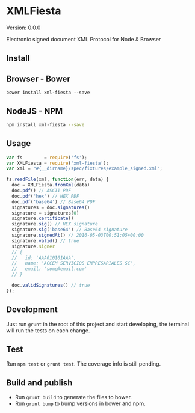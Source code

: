 # XMLFiesta

Version: 0.0.0

Electronic signed document XML Protocol for Node & Browser

## Install

## Browser - Bower

```
bower install xml-fiesta --save
```

## NodeJS - NPM

```bash
npm install xml-fiesta --save
```

## Usage

```javascript
var fs        = require('fs');
var XMLFiesta = require('xml-fiesta');
var xml = "#{__dirname}/spec/fixtures/example_signed.xml";

fs.readFile(xml, function(err, data) {
  doc = XMLFiesta.fromXml(data)
  doc.pdf() // ASCII PDF
  doc.pdf('hex') // HEX PDF
  doc.pdf('base64') // Base64 PDF
  signatures = doc.signatures()
  signature = signatures[0]
  signature.certificate()
  signature.sig() // HEX signature
  signature.sig('base64') // Base64 signature
  signature.signedAt() // 2016-05-03T00:51:05+00:00
  signature.valid() // true
  signature.signer
  // {
  //   id: 'AAA010101AAA',
  //   name: 'ACCEM SERVICIOS EMPRESARIALES SC',
  //   email: 'some@email.com'
  // }

  doc.validSignatures() // true
});

```

## Development

Just run `grunt` in the root of this project and start developing, the terminal will run the tests on each change.

## Test

Run `npm test` or `grunt test`. The coverage info is still pending.

## Build and publish

- Run `grunt build` to generate the files to bower.
- Run `grunt bump` to bump versions in bower and npm.
